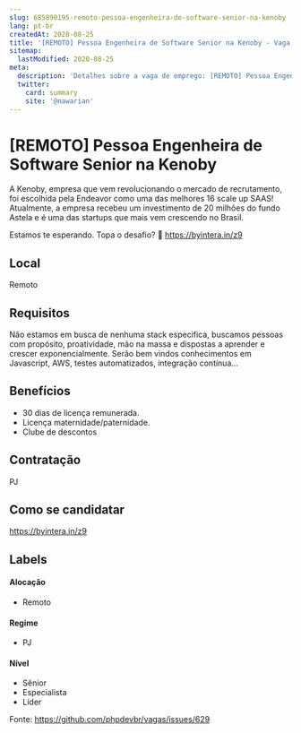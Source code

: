 ```yaml
---
slug: 685890195-remoto-pessoa-engenheira-de-software-senior-na-kenoby
lang: pt-br
createdAt: 2020-08-25
title: '[REMOTO] Pessoa Engenheira de Software Senior na Kenoby - Vaga de Emprego'
sitemap:
  lastModified: 2020-08-25
meta:
  description: 'Detalhes sobre a vaga de emprego: [REMOTO] Pessoa Engenheira de Software Senior na Kenoby'
  twitter:
    card: summary
    site: '@nawarian'
---
```


# [REMOTO] Pessoa Engenheira de Software Senior na Kenoby

A Kenoby, empresa que vem revolucionando o mercado de recrutamento, foi escolhida pela Endeavor como uma das melhores 16 scale up SAAS! Atualmente, a empresa recebeu um investimento de 20 milhões do fundo Astela e é uma das startups que mais vem crescendo no Brasil.

Estamos te esperando. Topa o desafio? 🙂 
https://byintera.in/z9	

## Local

Remoto

## Requisitos

Não estamos em busca de nenhuma stack especifica, buscamos pessoas com propósito, proatividade, mão na massa e dispostas a aprender e crescer exponencialmente. Serão bem vindos conhecimentos em Javascript, AWS, testes automatizados, integração contínua...

## Benefícios

- 30 dias de licença remunerada. 
- Licença maternidade/paternidade.
- Clube de descontos

## Contratação

PJ

## Como se candidatar

https://byintera.in/z9


## Labels

#### Alocação
- Remoto

#### Regime
- PJ

#### Nível
- Sênior
- Especialista
- Líder

Fonte: https://github.com/phpdevbr/vagas/issues/629